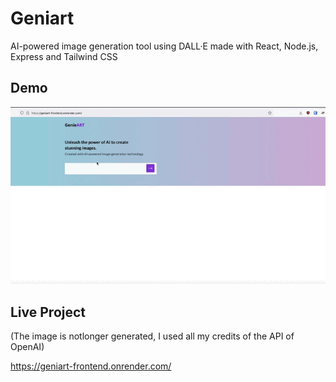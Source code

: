 # Geniart 
AI-powered image generation tool using DALL·E made with React, Node.js, Express and Tailwind CSS

## Demo 
![](demo.gif) 

## Live Project 

(The image is notlonger generated, I used all my credits of the API of OpenAI) 

https://geniart-frontend.onrender.com/
